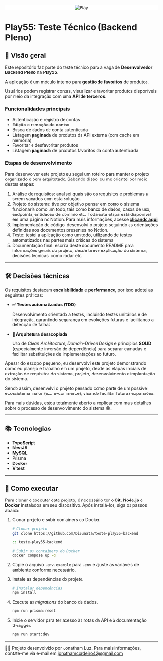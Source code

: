 <div align='center' style='background-color:#fff;'>  
<img src='https://lirp.cdn-website.com/573dc09c/dms3rep/multi/opt/black-powered-by-b9e78ecb-1920w.webp' alt='Play' />
</div>

# Play55: Teste Técnico (Backend Pleno)

## 🎯 Visão geral

Este repositório faz parte do teste técnico para a vaga de **Desenvolvedor Backend Pleno** na **Play55**.

A aplicação é um módulo interno para **gestão de favoritos** de produtos.

Usuários podem registrar contas, visualizar e favoritar produtos disponíveis por meio da integração com uma **API de terceiros**.

### Funcionalidades principais

- Autenticação e registro de contas
- Edição e remoção de contas
- Busca de dados de conta autenticada
- Listagem **paginada** de produtos da API externa (com cache em memória)
- Favoritar e desfavoritar produtos
- Listagem **paginada** de produtos favoritos da conta autenticada

### Etapas de desenvolvimento

Para desenvolver este projeto eu segui um roteiro para manter o projeto organizado e bem arquitetado. Sabendo disso, eu me orientei por meio destas etapas:

1. Análise de requisitos: analisei quais são os requisitos e problemas a serem sanados com esta solução.
2. Projeto do sistema: tive por objetivo pensar em como o sistema funcionaria como um todo, tais como banco de dados, casos de uso, endpoints, entidades de domínio etc. 
Toda esta etapa está disponível em uma página no Notion. Para mais informações, acesse [**clicando aqui**](https://www.notion.so/Play55-backend-pleno-2485044ad16c801583c8de2e6b5b5b06?pvs=21)
3. Implementação do código: desenvolvi o projeto seguindo as orientações definidas nos documentos presentes no Notion.
4. Teste: testei a aplicação como um todo, utilizando de testes automatizados nas partes mais críticas do sistema.
5. Documentação final: escrita deste documento README para informações gerais do projeto, desde breve explicação do sistema, decisões técnicas, como rodar etc.

---

## 🛠 Decisões técnicas

Os requisitos destacam **escalabilidade** e **performance**, por isso adotei as seguintes práticas:

- **✅ Testes automatizados (TDD)**
    
    Desenvolvimento orientado a testes, incluindo testes unitários e de integração, garantindo segurança em evoluções futuras e facilitando a detecção de falhas.
    
- **📂 Arquitetura desacoplada**
    
    Uso de *Clean Architecture*, *Domain-Driven Design* e princípios **SOLID** (especialmente inversão de dependência) para separar camadas e facilitar substituições de implementações no futuro.
    

Apesar do escopo pequeno, eu desenvolvi este projeto demonstrando como eu planejo e trabalho em um projeto, desde as etapas iniciais de extração de requisitos do sistema, projeto, desenvolvimento e implantação do sistema.

Sendo assim, desenvolvi o projeto pensado como parte de um possível ecossistema maior (ex.: e-commerce), visando facilitar futuras expansões.

Para mais dúvidas, estou totalmente aberto a explicar com mais detalhes sobre o processo de desenvolvimento do sistema 😀.

---

## 📚 Tecnologias

- **TypeScript**
- **NestJS**
- **MySQL**
- Prisma
- **Docker**
- **Vitest**

---

## 🚀 Como executar

Para clonar e executar este projeto, é necessário ter o **Git**, **Node.js** e **Docker** instalados em seu dispositivo. Após instalá-los, siga os passos abaixo:

1. Clonar projeto e subir containers do Docker.
    
    ```bash
    # Clonar projeto
    git clone https://github.com/Diounata/teste-play55-backend
    
    cd teste-play55-backend
    
    # Subir os containers do Docker
    docker compose up -d
    ```
    
2. Copie o arquivo `.env.example` para `.env` e ajuste as variáveis de ambiente conforme necessário.
3. Instale as dependências do projeto.
    
    ```bash
    # Instalar dependências
    npm install
    ```
    
4. Execute as *migrations* do banco de dados.
    
    ```bash
    npm run prisma:reset
    ```
    
5. Inicie o servidor para ter acesso às rotas da API e à documentação Swagger.
    
    ```bash
    npm run start:dev
    ```
    

---

👨‍💻 Projeto desenvolvido por Jonatham Luz. Para mais informações, contate-me via e-mail em [jonathamcordeiro42@gmail.com](mailto:jonathamcordeiro42@gmail.com)